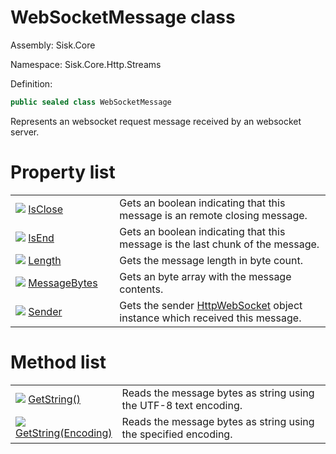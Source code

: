 <!--

Copyrights 2023 Sisk Framework - CypherPotato
Published under MIT license

!!! DO NOT EDIT THIS FILE !!!
This file was generated by a tool in the Sisk package. To edit the information in this documentation,
edit the XML documentation present in the Sisk source code.

-->

# WebSocketMessage class
Assembly: Sisk.Core

Namespace: Sisk.Core.Http.Streams

Definition:

```cs
public sealed class WebSocketMessage
```

Represents an websocket request message received by an websocket server.


# Property list

<table>
    <tbody>
<tr>
    <td style="width: 33%">
        <img class="icon" src="/assets/img/icons/property.svg">
        <a href="/spec/Sisk.Core.Http.Streams.WebSocketMessage.IsClose.md">
            IsClose
        </a>
    </td>
    <td>
        Gets an boolean indicating that this message is an remote closing message.
    </td>
</tr>
<tr>
    <td style="width: 33%">
        <img class="icon" src="/assets/img/icons/property.svg">
        <a href="/spec/Sisk.Core.Http.Streams.WebSocketMessage.IsEnd.md">
            IsEnd
        </a>
    </td>
    <td>
        Gets an boolean indicating that this message is the last chunk of the message.
    </td>
</tr>
<tr>
    <td style="width: 33%">
        <img class="icon" src="/assets/img/icons/property.svg">
        <a href="/spec/Sisk.Core.Http.Streams.WebSocketMessage.Length.md">
            Length
        </a>
    </td>
    <td>
        Gets the message length in byte count.
    </td>
</tr>
<tr>
    <td style="width: 33%">
        <img class="icon" src="/assets/img/icons/property.svg">
        <a href="/spec/Sisk.Core.Http.Streams.WebSocketMessage.MessageBytes.md">
            MessageBytes
        </a>
    </td>
    <td>
        Gets an byte array with the message contents.
    </td>
</tr>
<tr>
    <td style="width: 33%">
        <img class="icon" src="/assets/img/icons/property.svg">
        <a href="/spec/Sisk.Core.Http.Streams.WebSocketMessage.Sender.md">
            Sender
        </a>
    </td>
    <td>
        Gets the sender <a href="/spec/Sisk.Core.Http.Streams.HttpWebSocket.md">HttpWebSocket</a> object instance which received this message.
    </td>
</tr>
    </tbody>
</table>

# Method list

<table>
    <tbody>
<tr>
    <td style="width: 33%">
        <img class="icon" src="/assets/img/icons/method.svg">
        <a href="/spec/Sisk.Core.Http.Streams.WebSocketMessage.GetString().md">
            GetString()
        </a>
    </td>
    <td>
        Reads the message bytes as string using the UTF-8 text encoding.
    </td>
</tr>
<tr>
    <td style="width: 33%">
        <img class="icon" src="/assets/img/icons/method.svg">
        <a href="/spec/Sisk.Core.Http.Streams.WebSocketMessage.GetString(Encoding).md">
            GetString(Encoding)
        </a>
    </td>
    <td>
        Reads the message bytes as string using the specified encoding.
    </td>
</tr>
    </tbody>
</table>
